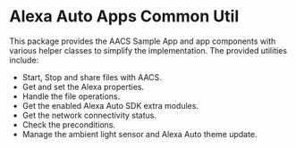 # Alexa Auto Apps Common Util

This package provides the AACS Sample App and app components with various helper classes to simplify the implementation. The provided utilities include:
*  Start, Stop and share files with AACS.
*  Get and set the Alexa properties.
*  Handle the file operations.
*  Get the enabled Alexa Auto SDK extra modules.
*  Get the network connectivity status.
*  Check the preconditions.
*  Manage the ambient light sensor and Alexa Auto theme update.